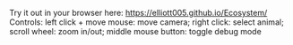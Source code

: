 Try it out in your browser here: https://elliott005.github.io/Ecosystem/
Controls: 
left click + move mouse: move camera; 
right click: select animal; 
scroll wheel: zoom in/out; 
middle mouse button: toggle debug mode
